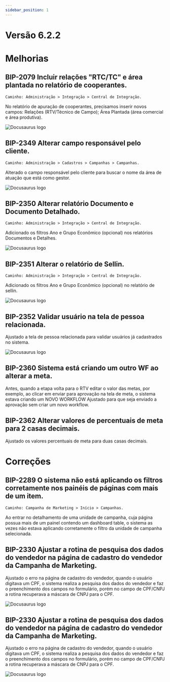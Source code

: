 ```yaml
---
sidebar_position: 1
---
```

# Versão 6.2.2

# Melhorias

## **BIP-2079 Incluir relações "RTC/TC" e área plantada no relatório de cooperantes.**
`Caminho: Administração > Integração > Central de Integração.`

No relatório de apuração de cooperantes, precisamos inserir novos campos:
Relações (RTV/Técnico de Campo);
Área Plantada (área comercial e área produtiva).

![Docusaurus logo](/img/bip-2079-jira.png)

## **BIP-2349 Alterar campo responsável pelo cliente.**
`Caminho: Administração > Cadastros > Campanhas > Campanhas.`

Alterado o campo responsável pelo cliente para buscar o nome da área de atuação que está como gestor.

![Docusaurus logo](/img/bip-2349-jira.png)

## **BIP-2350 Alterar relatório Documento e Documento Detalhado.**
`Caminho: Administração > Integração > Central de Integração.`

Adicionado os filtros Ano e Grupo Econômico (opcional) nos relatórios Documentos e Detalhes.

![Docusaurus logo](/img/bip-2350-jira.png)

## **BIP-2351 Alterar o relatório de Sellin.**
`Caminho: Administração > Integração > Central de Integração.`

Adicionado os filtros Ano e Grupo Econômico (opcional) no relatório de sellin.

![Docusaurus logo](/img/bip-2351-jira.png)

## **BIP-2352 Validar usuário na tela de pessoa relacionada.**

Ajustado a tela de pessoa relacionada para validar usuários já cadastrados no sistema.

![Docusaurus logo](/img/bip-2352-jira.png)

## **BIP-2360 Sistema está criando um outro WF ao alterar a meta.**

Antes, quando a etapa volta para o RTV editar o valor das metas, por exemplo, ao clicar em enviar para aprovação na tela de meta, o sistema estava criando um NOVO WORKFLOW Ajustado para que seja enviado a aprovação sem criar um novo workflow.

## **BIP-2362 Alterar valores de percentuais de meta para 2 casas decimais.**

Ajustado os valores percentuais de meta para duas casas decimais.

# Correções

## **BIP-2289 O sistema não está aplicando os filtros corretamente nos painéis de páginas com mais de um item.**
`Caminho: Campanha de Marketing > Início > Campanhas.`

Ao entrar no detalhamento de uma unidade de campanha, cuja página possua mais de um painel contendo um dashboard table, o sistema as vezes não estava aplicando corretamente o filtro da unidade de campanha selecionada.

## **BIP-2330 Ajustar a rotina de pesquisa dos dados do vendedor na página de cadastro do vendedor da Campanha de Marketing.**

Ajustado o erro na página de cadastro do vendedor, quando o usuário digitava um CPF, o sistema realiza a pesquisa dos dados do vendedor e faz o preenchimento dos campos no formulário, porém no campo de CPF/CNPJ a rotina recuperava a máscara de CNPJ para o CPF.

![Docusaurus logo](/img/bip-2330-jira.png)

## **BIP-2330 Ajustar a rotina de pesquisa dos dados do vendedor na página de cadastro do vendedor da Campanha de Marketing.**

Ajustado o erro na página de cadastro do vendedor, quando o usuário digitava um CPF, o sistema realiza a pesquisa dos dados do vendedor e faz o preenchimento dos campos no formulário, porém no campo de CPF/CNPJ a rotina recuperava a máscara de CNPJ para o CPF.

![Docusaurus logo](/img/bip-2330-jira.png)
